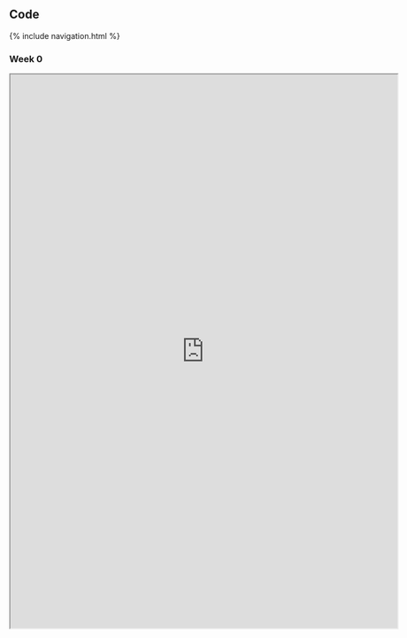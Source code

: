 ## Code

{% include navigation.html %}

### Week 0
<iframe height="1000px" width="700px" src=https://replit.com/@PrishaBoreddy/PleasingFaithfulPostscript#main.py></iframe>
